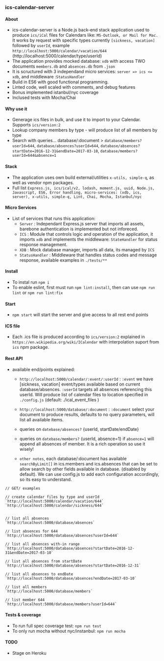 ### ics-calendar-server

#### About
- ics-calendar-server is a Node.js back-end stack application used to produce `ics/iCal` files for Calendars like: `MS-Outlook, or Mail for Mac.` It works by request with specific types currently `[sickness, vacation]` followed by `userId`, example `http://localhost:5000/calendar/vacation/644` (http://localhost:5000/calendar/type/userId)
- The application provides mocked database: `xdb` with access TWO documents `members.db` and `absences.db` from `.json`
- It is scructured with 3 independand micro services: `server => ics <= xdb`, and middleware :`StatusHandler`
- Build in ES6 with good functional programming.
- Linted code, well scaled with comments, and debug features
- Bonus implemented istanbul/nyc coverage
- Inclused tests with Mocha/Chai

#### Why use it
- Generage ics files in bulk, and use it to import to your Calendar. Supports `ics/version:2`
- Lookup company members by type - will produce list of all members by type
- Search with queries...  database/:document >  `database/members?userId=644`, `database/absences?userId=644`, `database/absences?startDate=2016-12-31&endDate=2017-03-10`, `database/members?userId=644&absence=1`


#### Stack
- The application uses own build external/utilities `x-utils, simple-q`, as well as vendor npm packages.
- Full list `Express.js, ics/ical/v2, lodash, moment.js, uuid, Node.js, Javascript, ES6, Error handling, micro-services: (xdb, ics, server), x-utils, simple-q, Lint, Chai, Mocha, Istanbul/nyc`


#### Micro Services
- List of services that runs this application:
    - `Server` : Independant Express.js server that imports all assets, barebone authentication is implemented but not inforeced.
    - `ICS` : Module that controls logic and operation of the application, it imports `xdb` and implements the middleware: `StateHandler` for status response management.
    - `XDB` : Mock database manager, imports all data, its managed by `ICS`
    - `StatusHandler` : Middleware that handles status codes and message response, available examples in `./tests/**`


#### Install
- To instal run `npm i`
- To enable eslint, first must run `npm lint:install`, then can use `npm run lint` or `npm run lint:fix`


#### Start 
- `npm start` will start the server and give access to all rest end points


#### ICS file
- Each .ics file is produced according to `ics/version:2` explained in `https://en.wikipedia.org/wiki/ICalendar`  with interpolation suport from `ics` npm package.


#### Rest API
- available end/points explained:

    * `http://localhost:5000/calendar/:event/:userId` : `:event` we have [sickness, vacation] event/types available based on current database/absences. `:userId` targets all absences referencing this userId.
    Will produce list of calendar files to location specified in `./config.js` (default: ./ical_event_files )

    * `http://localhost:5000/database/:document` : `:document` select your document to produce results, defaults to no query parameters, will list all available items.

    * queries on `datebase/absences?` {userId, startDate/endDate}
    * queries on `datebase/members?` {userId, absence=1} if `absence=1` will append all absences of member. It is a rich operation so use it wisely!
    

    * `other notes`, each database/:document has available `searchByLimit[]` in ics.members and ics.absences  that can be set to allow search by other fields available in database. (disabled by default). We can use config.js to add each configuration accordingly, so its easy to understand.

```
// GET/ examples

// create calendar files by type and userId
`http://localhost:5000/calendar/vacation/644` 
`http://localhost:5000/calendar/sickness/644`


// list all absences
`http://localhost:5000/database/absences` 

// list absences for 644
`http://localhost:5000/database/absences?userId=644`  

// list all absences with-in range
`http://localhost:5000/database/absences?startDate=2016-12-31&endDate=2017-03-10`

// list all absences from startDate
`http://localhost:5000/database/absences?startDate=2016-12-31`

// list all absences to endDate
`http://localhost:5000/database/absences?endDate=2017-03-10`

// list all members
`http://localhost:5000/database/members`

// list member 644 
`http://localhost:5000/database/members?userId=644`

```


#### Tests & coverage
- To run full spec coverage test: `npm run test`
- To only run mocha without nyc/instanbul: `npm run mocha`


#### TODO
- Stage on Heroku

